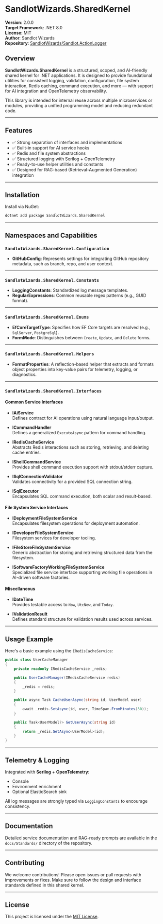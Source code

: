 # SandlotWizards.SharedKernel

**Version**: 2.0.0  
**Target Framework**: .NET 8.0  
**License**: MIT  
**Author**: Sandlot Wizards  
**Repository**: [SandlotWizards/Sandlot.ActionLogger](https://github.com/SandlotWizards/Sandlot.ActionLogger)  

## Overview

**SandlotWizards.SharedKernel** is a structured, scoped, and AI-friendly shared kernel for .NET applications. It is designed to provide foundational utilities for consistent logging, validation, configuration, file system interaction, Redis caching, command execution, and more — with support for AI integration and OpenTelemetry observability.

This library is intended for internal reuse across multiple microservices or modules, providing a unified programming model and reducing redundant code.

---

## Features

- ✅ Strong separation of interfaces and implementations  
- ✅ Built-in support for AI service hooks  
- ✅ Redis and file system abstractions  
- ✅ Structured logging with Serilog + OpenTelemetry  
- ✅ Ready-to-use helper utilities and constants  
- ✅ Designed for RAG-based (Retrieval-Augmented Generation) integration  

---

## Installation

Install via NuGet:

```bash
dotnet add package SandlotWizards.SharedKernel
```

---

## Namespaces and Capabilities

### `SandlotWizards.SharedKernel.Configuration`

- **GitHubConfig**: Represents settings for integrating GitHub repository metadata, such as branch, repo, and user context.

---

### `SandlotWizards.SharedKernel.Constants`

- **LoggingConstants**: Standardized log message templates.
- **RegularExpressions**: Common reusable regex patterns (e.g., GUID format).

---

### `SandlotWizards.SharedKernel.Enums`

- **EfCoreTargetType**: Specifies how EF Core targets are resolved (e.g., `SqlServer`, `PostgreSql`).
- **FormMode**: Distinguishes between `Create`, `Update`, and `Delete` forms.

---

### `SandlotWizards.SharedKernel.Helpers`

- **FormatProperties**: A reflection-based helper that extracts and formats object properties into key-value pairs for telemetry, logging, or diagnostics.

---

### `SandlotWizards.SharedKernel.Interfaces`

#### Common Service Interfaces

- **IAiService**  
  Defines contract for AI operations using natural language input/output.

- **ICommandHandler**  
  Defines a generalized `ExecuteAsync` pattern for command handling.

- **IRedisCacheService**  
  Abstracts Redis interactions such as storing, retrieving, and deleting cache entries.

- **IShellCommandService**  
  Provides shell command execution support with stdout/stderr capture.

- **ISqlConnectionValidator**  
  Validates connectivity for a provided SQL connection string.

- **ISqlExecutor**  
  Encapsulates SQL command execution, both scalar and result-based.

#### File System Service Interfaces

- **IDeploymentFileSystemService**  
  Encapsulates filesystem operations for deployment automation.

- **IDeveloperFileSystemService**  
  Filesystem services for developer tooling.

- **IFileStoreFileSystemService**  
  Generic abstraction for storing and retrieving structured data from the filesystem.

- **ISoftwareFactoryWorkingFileSystemService**  
  Specialized file service interface supporting working file operations in AI-driven software factories.

#### Miscellaneous

- **IDateTime**  
  Provides testable access to `Now`, `UtcNow`, and `Today`.

- **IValidationResult**  
  Defines standard structure for validation results used across services.

---

## Usage Example

Here's a basic example using the `IRedisCacheService`:

```csharp
public class UserCacheManager
{
    private readonly IRedisCacheService _redis;

    public UserCacheManager(IRedisCacheService redis)
    {
        _redis = redis;
    }

    public async Task CacheUserAsync(string id, UserModel user)
    {
        await _redis.SetAsync(id, user, TimeSpan.FromMinutes(30));
    }

    public Task<UserModel?> GetUserAsync(string id)
    {
        return _redis.GetAsync<UserModel>(id);
    }
}
```

---

## Telemetry & Logging

Integrated with **Serilog** + **OpenTelemetry**:

- Console
- Environment enrichment
- Optional ElasticSearch sink

All log messages are strongly typed via `LoggingConstants` to encourage consistency.

---

## Documentation

Detailed service documentation and RAG-ready prompts are available in the `docs/Standards/` directory of the repository.

---

## Contributing

We welcome contributions! Please open issues or pull requests with improvements or fixes. Make sure to follow the design and interface standards defined in this shared kernel.

---

## License

This project is licensed under the [MIT License](https://opensource.org/licenses/MIT).
